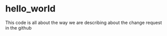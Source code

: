 # hello_world
This code is all about the way we are describing about the change request in the github
